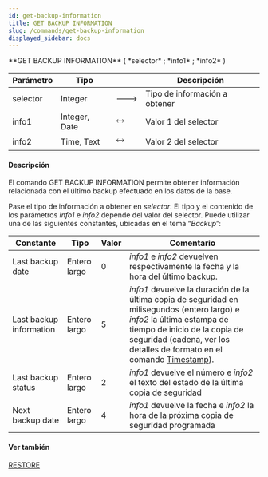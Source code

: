 ```yaml
---
id: get-backup-information
title: GET BACKUP INFORMATION
slug: /commands/get-backup-information
displayed_sidebar: docs
---
```


<!--REF #_command_.GET BACKUP INFORMATION.Syntax-->**GET BACKUP INFORMATION** ( *selector* ; *info1* ; *info2* )<!-- END REF-->
<!--REF #_command_.GET BACKUP INFORMATION.Params-->
| Parámetro | Tipo |  | Descripción |
| --- | --- | --- | --- |
| selector | Integer | &#x1F852; | Tipo de información a obtener |
| info1 | Integer, Date | &#x1F858; | Valor 1 del selector |
| info2 | Time, Text | &#x1F858; | Valor 2 del selector |

<!-- END REF-->

#### Descripción 

<!--REF #_command_.GET BACKUP INFORMATION.Summary-->El comando GET BACKUP INFORMATION permite obtener información relacionada con el último backup efectuado en los datos de la base.<!-- END REF-->

Pase el tipo de información a obtener en *selector*. El tipo y el contenido de los parámetros *info1* e *info2* depende del valor del selector. Puede utilizar una de las siguientes constantes, ubicadas en el tema “*Backup*”:

| Constante               | Tipo         | Valor | Comentario                                                                                                                                                                                                                                          |
| ----------------------- | ------------ | ----- | --------------------------------------------------------------------------------------------------------------------------------------------------------------------------------------------------------------------------------------------------- |
| Last backup date        | Entero largo | 0     | *info1* e *info2* devuelven respectivamente la fecha y la hora del último backup.                                                                                                                                                                   |
| Last backup information | Entero largo | 5     | *info1* devuelve la duración de la última copia de seguridad en milisegundos (entero largo) e *info2* la última estampa de tiempo de inicio de la copia de seguridad (cadena, ver los detalles de formato en el comando [Timestamp](timestamp.md)). |
| Last backup status      | Entero largo | 2     | *info1* devuelve el número e *info2* el texto del estado de la última copia de seguridad                                                                                                                                                            |
| Next backup date        | Entero largo | 4     | *info1* devuelve la fecha e *info2* la hora de la próxima copia de seguridad programada                                                                                                                                                             |

#### Ver también 

[RESTORE](restore.md)  